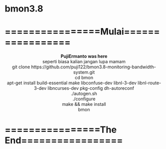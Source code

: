 # bmon3.8
<h1>================Mulai=================</h1>
<center>
<b>PujiErmanto was here</b><br>
seperti biasa kalian jangan lupa mamam <br>
git clone https://github.com/puji122/bmon3.8-monitoring-bandwidth-system.git<br>
cd bmon<br>
apt-get install build-essential make libconfuse-dev libnl-3-dev libnl-route-3-dev libncurses-dev pkg-config dh-autoreconf<br>
./autogen.sh<br>
./configure<br>
make && make install<br>
bmon<br></center>
<h1>================The End=================</h1>
